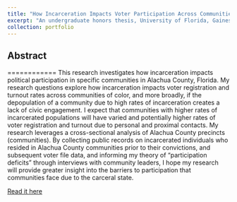```yaml
---
title: "How Incarceration Impacts Voter Participation Across Communities"
excerpt: "An undergraduate honors thesis, University of Florida, Gainesville FL 2021 1<br/><img src='/images/GNV_map.png'>"
collection: portfolio
---
```


## Abstract
============
This research investigates how incarceration impacts political participation in specific communities in Alachua County, Florida. My research questions explore how incarceration impacts voter registration and turnout rates across communities of color, and more broadly, if the depopulation of a community due to high rates of incarceration creates a lack of civic engagement. I expect that communities with higher rates of incarcerated populations will have varied and potentially higher rates of voter registration and turnout due to personal and proximal contacts. My research leverages a cross-sectional analysis of Alachua County precincts (communities). By collecting public records on incarcerated individuals who resided in Alachua County communities prior to their convictions, and subsequent voter file data, and informing my theory of “participation deficits” through interviews with community leaders, I hope my research will provide greater insight into the barriers to participation that communities face due to the carceral state.

[Read it here](http://s-vargas.github.io/files/thesis.pdf)

